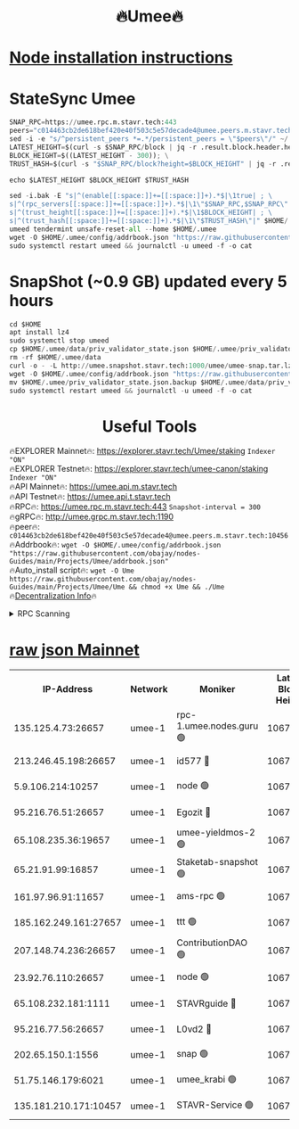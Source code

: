 <h1 align="center"> 🔥Umee🔥</h1>


[Node installation instructions](https://github.com/obajay/nodes-Guides/tree/main/Projects/Umee)
=
# StateSync Umee
```python
SNAP_RPC=https://umee.rpc.m.stavr.tech:443
peers="c014463cb2de618bef420e40f503c5e57decade4@umee.peers.m.stavr.tech:10456"
sed -i -e "s/^persistent_peers *=.*/persistent_peers = \"$peers\"/" ~/.umee/config/config.toml
LATEST_HEIGHT=$(curl -s $SNAP_RPC/block | jq -r .result.block.header.height); \
BLOCK_HEIGHT=$((LATEST_HEIGHT - 300)); \
TRUST_HASH=$(curl -s "$SNAP_RPC/block?height=$BLOCK_HEIGHT" | jq -r .result.block_id.hash)

echo $LATEST_HEIGHT $BLOCK_HEIGHT $TRUST_HASH

sed -i.bak -E "s|^(enable[[:space:]]+=[[:space:]]+).*$|\1true| ; \
s|^(rpc_servers[[:space:]]+=[[:space:]]+).*$|\1\"$SNAP_RPC,$SNAP_RPC\"| ; \
s|^(trust_height[[:space:]]+=[[:space:]]+).*$|\1$BLOCK_HEIGHT| ; \
s|^(trust_hash[[:space:]]+=[[:space:]]+).*$|\1\"$TRUST_HASH\"|" $HOME/.umee/config/config.toml
umeed tendermint unsafe-reset-all --home $HOME/.umee
wget -O $HOME/.umee/config/addrbook.json "https://raw.githubusercontent.com/obajay/nodes-Guides/main/Projects/Umee/addrbook.json"
sudo systemctl restart umeed && journalctl -u umeed -f -o cat
```
# SnapShot (~0.9 GB) updated every 5 hours
```python
cd $HOME
apt install lz4
sudo systemctl stop umeed
cp $HOME/.umee/data/priv_validator_state.json $HOME/.umee/priv_validator_state.json.backup
rm -rf $HOME/.umee/data
curl -o - -L http://umee.snapshot.stavr.tech:1000/umee/umee-snap.tar.lz4 | lz4 -c -d - | tar -x -C $HOME/.umee --strip-components 2
wget -O $HOME/.umee/config/addrbook.json "https://raw.githubusercontent.com/obajay/nodes-Guides/main/Projects/Umee/addrbook.json"
mv $HOME/.umee/priv_validator_state.json.backup $HOME/.umee/data/priv_validator_state.json
sudo systemctl restart umeed && journalctl -u umeed -f -o cat
```
 <h1 align="center"> Useful Tools</h1>

🔥EXPLORER Mainnet🔥:      https://explorer.stavr.tech/Umee/staking             `Indexer "ON"` \
🔥EXPLORER Testnet🔥:        https://explorer.stavr.tech/umee-canon/staking      `Indexer "ON"` \
🔥API Mainnet🔥:                   https://umee.api.m.stavr.tech \
🔥API Testnet🔥:                     https://umee.api.t.stavr.tech \
🔥RPC🔥:                           https://umee.rpc.m.stavr.tech:443                     `Snapshot-interval = 300` \
🔥gRPC🔥:                              http://umee.grpc.m.stavr.tech:1190 \
🔥peer🔥:                     `c014463cb2de618bef420e40f503c5e57decade4@umee.peers.m.stavr.tech:10456` \
🔥Addrbook🔥:    ```wget -O $HOME/.umee/config/addrbook.json "https://raw.githubusercontent.com/obajay/nodes-Guides/main/Projects/Umee/addrbook.json"``` \
🔥Auto_install script🔥: ```wget -O Ume https://raw.githubusercontent.com/obajay/nodes-Guides/main/Projects/Umee/Ume && chmod +x Ume && ./Ume``` \
🔥[Decentralization Info](https://github.com/obajay/StateSync-snapshots/tree/main/Projects/Umee/Decentralization)🔥

<details>
<summary>RPC Scanning</summary>

<h2 align="center"> We scan nodes in real time every 4 hours. And we provide the final result of RPC endpoints.
We cannot influence the operation of these nodes in any way. </h2>


```python
If Voting Power is higher than 0 --> then the Node is a validator of the network and may be subject to attack and be a potential threat to the chain.
```
```python
We marked such validators with a red symbol
```

</details>

[raw json Mainnet](https://rpc-check.umeem.stavr.tech/umeem/rpc-umeem-result.json)
=



<table><tr><th>IP-Address</th><th>Network</th><th>Moniker</th><th>Latest Block Height</th><th>Earliest Block Height</th><th>Catching Up</th><th>Tx Index</th><th>Voting Power</th><th>Scan Time</th></tr><tr><td>135.125.4.73:26657</td><td>umee-1</td><td>rpc-1.umee.nodes.guru 🟢</td><td>10675731</td><td>5167386</td><td>False</td><td>on</td><td>0</td><td>2024-02-20T09:04:49.421042309UTC</td></tr><tr><td>213.246.45.198:26657</td><td>umee-1</td><td>id577 🔴</td><td>10675719</td><td>7100001</td><td>False</td><td>on</td><td>35115903</td><td>2024-02-20T09:03:36.701588117UTC</td></tr><tr><td>5.9.106.214:10257</td><td>umee-1</td><td>node 🟢</td><td>10675727</td><td>7942001</td><td>False</td><td>on</td><td>0</td><td>2024-02-20T09:04:25.675122875UTC</td></tr><tr><td>95.216.76.51:26657</td><td>umee-1</td><td>Egozit 🔴</td><td>10675731</td><td>8262001</td><td>False</td><td>off</td><td>38435172</td><td>2024-02-20T09:04:48.991207430UTC</td></tr><tr><td>65.108.235.36:19657</td><td>umee-1</td><td>umee-yieldmos-2 🟢</td><td>10675713</td><td>9575548</td><td>False</td><td>on</td><td>0</td><td>2024-02-20T09:03:03.544628263UTC</td></tr><tr><td>65.21.91.99:16857</td><td>umee-1</td><td>Staketab-snapshot 🟢</td><td>10675724</td><td>9992001</td><td>False</td><td>off</td><td>0</td><td>2024-02-20T09:04:03.786534510UTC</td></tr><tr><td>161.97.96.91:11657</td><td>umee-1</td><td>ams-rpc 🟢</td><td>10675734</td><td>10352001</td><td>False</td><td>on</td><td>0</td><td>2024-02-20T09:05:07.868833944UTC</td></tr><tr><td>185.162.249.161:27657</td><td>umee-1</td><td>ttt 🟢</td><td>10675726</td><td>10381617</td><td>False</td><td>on</td><td>0</td><td>2024-02-20T09:04:16.313990073UTC</td></tr><tr><td>207.148.74.236:26657</td><td>umee-1</td><td>ContributionDAO 🟢</td><td>10675732</td><td>10484838</td><td>False</td><td>off</td><td>0</td><td>2024-02-20T09:04:56.544427863UTC</td></tr><tr><td>23.92.76.110:26657</td><td>umee-1</td><td>node 🟢</td><td>10675738</td><td>10526001</td><td>False</td><td>on</td><td>0</td><td>2024-02-20T09:05:31.287150979UTC</td></tr><tr><td>65.108.232.181:1111</td><td>umee-1</td><td>STAVRguide 🔴</td><td>10675713</td><td>10560001</td><td>False</td><td>on</td><td>357732</td><td>2024-02-20T09:03:01.065523381UTC</td></tr><tr><td>95.216.77.56:26657</td><td>umee-1</td><td>L0vd2 🔴</td><td>10675734</td><td>10575734</td><td>False</td><td>off</td><td>38392199</td><td>2024-02-20T09:05:07.583220541UTC</td></tr><tr><td>202.65.150.1:1556</td><td>umee-1</td><td>snap 🟢</td><td>10675727</td><td>10670154</td><td>False</td><td>on</td><td>0</td><td>2024-02-20T09:04:23.389248038UTC</td></tr><tr><td>51.75.146.179:6021</td><td>umee-1</td><td>umee_krabi 🟢</td><td>10675730</td><td>10670775</td><td>False</td><td>on</td><td>0</td><td>2024-02-20T09:04:42.379287401UTC</td></tr><tr><td>135.181.210.171:10457</td><td>umee-1</td><td>STAVR-Service 🟢</td><td>10675733</td><td>10672901</td><td>False</td><td>on</td><td>0</td><td>2024-02-20T09:04:56.927227256UTC</td></tr></table>
